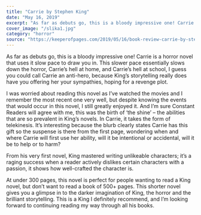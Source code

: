 ```yaml
---
title: "Carrie by Stephen King"
date: "May 16, 2019"
excerpt: "As far as debuts go, this is a bloody impressive one! Carrie is a horror novel that uses it slow pace to draw you in. This slower pace essentially slows down the horror, Carrie’s hell at home, and Carrie’s hell at school, I guess you could call Carrie an anti-hero, because King’s storytelling really does have you offering her your sympathies, hoping for a revenge plot."
cover_image: "/slika1.jpg"
category: "horror"
source: "https://keeperofpages.com/2019/05/16/book-review-carrie-by-stephen-king/"
---
```


As far as debuts go, this is a bloody impressive one! Carrie is a horror novel that uses it slow pace to draw you in. This slower pace essentially slows down the horror, Carrie’s hell at home, and Carrie’s hell at school, I guess you could call Carrie an anti-hero, because King’s storytelling really does have you offering her your sympathies, hoping for a revenge plot.

I was worried about reading this novel as I’ve watched the movies and I remember the most recent one very well, but despite knowing the events that would occur in this novel, I still greatly enjoyed it. And I’m sure Constant Readers will agree with me, this was the birth of ‘the shine’ – the abilities that are so prevalent in King’s novels. In Carrie, it takes the form of telekinesis. It’s interesting because the blurb clearly states Carrie has this gift so the suspense is there from the first page, wondering when and where Carrie will first use her ability, will it be intentional or accidental, will it be to help or to harm?

From his very first novel, King mastered writing unlikeable characters; it’s a raging success when a reader actively dislikes certain characters with a passion, it shows how well-crafted the character is.

At under 300 pages, this novel is perfect for people wanting to read a King novel, but don’t want to read a book of 500+ pages. This shorter novel gives you a glimpse in to the darker imagination of King, the horror and the brilliant storytelling. This is a King I definitely recommend, and I’m looking forward to continuing reading my way through all his books.
